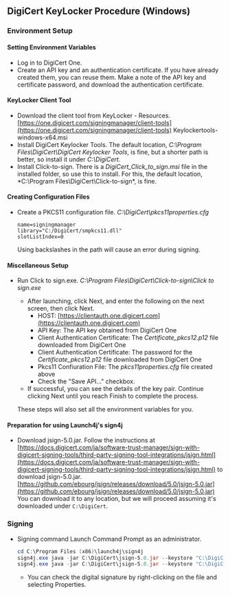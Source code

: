 ## DigiCert KeyLocker Procedure (Windows)

### Environment Setup

#### Setting Environment Variables

- Log in to DigiCert One.
- Create an API key and an authentication certificate.
  If you have already created them, you can reuse them.
  Make a note of the API key and certificate password, and download the authentication certificate.

#### KeyLocker Client Tool

- Download the client tool from KeyLocker - Resources.
  [https://one.digicert.com/signingmanager/client-tools](https://one.digicert.com/signingmanager/client-tools)
  Keylockertools-windows-x64.msi
- Install DigiCert Keylocker Tools.
  The default location, *C:\Program Files\DigiCert\DigiCert Keylocker Tools*, is fine, but a shorter path is better, so install it under *C:\DigiCert*.
- Install Click-to-sign.
  There is a *DigiCert_Click_to_sign.msi* file in the installed folder, so use this to install.
  For this, the default location, *C:\Program Files\DigiCert\Click-to-sign\*, is fine.

#### Creating Configuration Files

- Create a PKCS11 configuration file.
  *C:\DigiCert\pkcs11properties.cfg*
  ```properties
  name=signingmanager 
  library="C:/DigiCert/smpkcs11.dll"
  slotListIndex=0
  ```
  Using backslashes in the path will cause an error during signing.

#### Miscellaneous Setup

- Run Click to sign.exe.
  *C:\Program Files\DigiCert\Click-to-sign\Click to sign.exe*
  - After launching, click Next, and enter the following on the next screen, then click Next.
    - HOST: [https://clientauth.one.digicert.com](https://clientauth.one.digicert.com)
    - API Key: The API key obtained from DigiCert One
    - Client Authentication Certificate: The *Certificate_pkcs12.p12* file downloaded from DigiCert One
    - Client Authentication Certificate: The password for the *Certificate_pkcs12.p12* file downloaded from DigiCert One
    - Pkcs11 Confiuration File: The *pkcs11properties.cfg* file created above
    - Check the "Save API..." checkbox.
  - If successful, you can see the details of the key pair. Continue clicking Next until you reach Finish to complete the process.

  These steps will also set all the environment variables for you.

#### Preparation for using Launch4j's sign4j

- Download jsign-5.0.jar.
  Follow the instructions at [https://docs.digicert.com/ja/software-trust-manager/sign-with-digicert-signing-tools/third-party-signing-tool-integrations/jsign.html](https://docs.digicert.com/ja/software-trust-manager/sign-with-digicert-signing-tools/third-party-signing-tool-integrations/jsign.html) to download jsign-5.0.jar.
  [https://github.com/ebourg/jsign/releases/download/5.0/jsign-5.0.jar](https://github.com/ebourg/jsign/releases/download/5.0/jsign-5.0.jar)
  You can download it to any location, but we will proceed assuming it's downloaded under `C:\DigiCert`.

### Signing

- Signing command
  Launch Command Prompt as an administrator.
  ```powershell
  cd C:\Program Files (x86)\launch4j\sign4j
  sign4j.exe java -jar C:\DigiCert\jsign-5.0.jar --keystore "C:\DigiCert\pkcs11properties.cfg" --storetype PKCS11 C:\Users\turbou\Desktop\CSVDLTool_work\common\CSVDLTool_2.1.4.exe
  sign4j.exe java -jar C:\DigiCert\jsign-5.0.jar --keystore "C:\DigiCert\pkcs11properties.cfg" --storetype PKCS11 C:\Users\turbou\Desktop\CSVDLTool_work\common\CSVDLTool_2.1.4_auditlog.exe
  ```
  - You can check the digital signature by right-clicking on the file and selecting Properties. 

